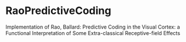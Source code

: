 # RaoPredictiveCoding
Implementation of Rao, Ballard: Predictive Coding in the Visual Cortex: a Functional Interpretation of Some Extra-classical Receptive-field Effects
